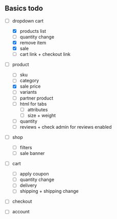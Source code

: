 ## Basics todo
 
- [ ] dropdown cart
    - [x] products list
    - [ ] quantity change
    - [x] remove item
    - [x] sale
    - [ ] cart link + checkout link

- [ ] product
    - [ ] sku
    - [ ] category
    - [x] sale price
    - [ ] variants
    - [ ] partner product
    - [ ] html for tabs
        - [ ] attributes
        - [ ] size + weight
    - [ ] quantity
    - [ ] reviews + check admin for reviews enabled

- [ ] shop
    - [ ] filters
    - [ ] sale banner
  
- [ ] cart
    - [ ] apply coupon
    - [ ] quantity change
    - [ ] delivery
    - [ ] shipping + shipping change

- [ ] checkout

- [ ] account